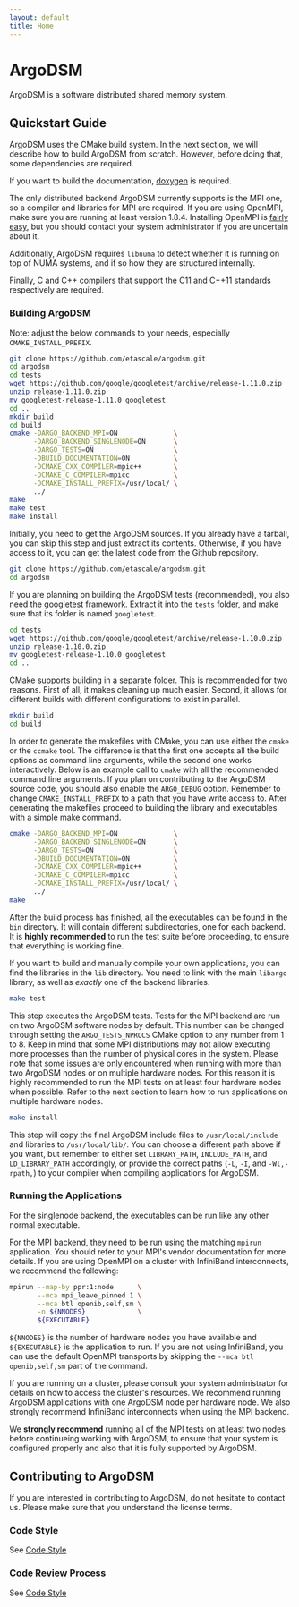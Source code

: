 ```yaml
---
layout: default
title: Home
---
```


# ArgoDSM

ArgoDSM is a software distributed shared memory system.

## Quickstart Guide

ArgoDSM uses the CMake build system. In the next section, we will describe how
to build ArgoDSM from scratch. However, before doing that, some dependencies are
required.

If you want to build the documentation,
[doxygen](http://www.stack.nl/~dimitri/doxygen/) is required.

The only distributed backend ArgoDSM currently supports is the MPI one, so a
compiler and libraries for MPI are required. If you are using OpenMPI, make sure
you are running at least version 1.8.4. Installing OpenMPI is [fairly
easy](https://www.open-mpi.org/faq/?category=building#easy-build), but you
should contact your system administrator if you are uncertain about it.

Additionally, ArgoDSM requires `libnuma` to detect whether it is running on top
of NUMA systems, and if so how they are structured internally.

Finally, C and C++ compilers that support the C11 and C++11 standards
respectively are required.

### Building ArgoDSM

Note: adjust the below commands to your needs, especially `CMAKE_INSTALL_PREFIX`.

``` bash
git clone https://github.com/etascale/argodsm.git
cd argodsm
cd tests
wget https://github.com/google/googletest/archive/release-1.11.0.zip
unzip release-1.11.0.zip
mv googletest-release-1.11.0 googletest
cd ..
mkdir build
cd build
cmake -DARGO_BACKEND_MPI=ON              \
      -DARGO_BACKEND_SINGLENODE=ON       \
      -DARGO_TESTS=ON                    \
      -DBUILD_DOCUMENTATION=ON           \
      -DCMAKE_CXX_COMPILER=mpic++        \
      -DCMAKE_C_COMPILER=mpicc           \
      -DCMAKE_INSTALL_PREFIX=/usr/local/ \
      ../
make
make test
make install
```

Initially, you need to get the ArgoDSM sources. If you already have a tarball,
you can skip this step and just extract its contents. Otherwise, if you have
access to it, you can get the latest code from the Github repository.

``` bash
git clone https://github.com/etascale/argodsm.git
cd argodsm
```

If you are planning on building the ArgoDSM tests (recommended), you also need
the [googletest](https://github.com/google/googletest/) framework. Extract it
into the `tests` folder, and make sure that its folder is named `googletest`.

``` bash
cd tests
wget https://github.com/google/googletest/archive/release-1.10.0.zip
unzip release-1.10.0.zip
mv googletest-release-1.10.0 googletest
cd ..
```

CMake supports building in a separate folder. This is recommended for two
reasons. First of all, it makes cleaning up much easier. Second, it allows for
different builds with different configurations to exist in parallel.

``` bash
mkdir build
cd build
```

In order to generate the makefiles with CMake, you can use either the `cmake` or
the `ccmake` tool. The difference is that the first one accepts all the build
options as command line arguments, while the second one works interactively.
Below is an example call to `cmake` with all the recommended command line
arguments. If you plan on contributing to the ArgoDSM source code, you should
also enable the `ARGO_DEBUG` option. Remember to change `CMAKE_INSTALL_PREFIX`
to a path that you have write access to. After generating the makefiles proceed
to building the library and executables with a simple make command.

``` bash
cmake -DARGO_BACKEND_MPI=ON              \
      -DARGO_BACKEND_SINGLENODE=ON       \
      -DARGO_TESTS=ON                    \
      -DBUILD_DOCUMENTATION=ON           \
      -DCMAKE_CXX_COMPILER=mpic++        \
      -DCMAKE_C_COMPILER=mpicc           \
      -DCMAKE_INSTALL_PREFIX=/usr/local/ \
      ../
make
```

After the build process has finished, all the executables can be found in the
`bin` directory. It will contain different subdirectories, one for each backend.
It is **highly recommended** to run the test suite before proceeding, to ensure
that everything is working fine.

If you want to build and manually compile your own applications, you can find
the libraries in the `lib` directory. You need to link with the main `libargo`
library, as well as *exactly* one of the backend libraries.

``` bash
make test
```

This step executes the ArgoDSM tests. Tests for the MPI backend are run on two
ArgoDSM software nodes by default. This number can be changed through setting
the `ARGO_TESTS_NPROCS` CMake option to any number from 1 to 8. Keep in mind
that some MPI distributions may not allow executing more processes than the
number of physical cores in the system. Please note that some issues are only
encountered when running with more than two ArgoDSM nodes or on multiple
hardware nodes. For this reason it is highly recommended to run the MPI tests
on at least four hardware nodes when possible. Refer to the next section to
learn how to run applications on multiple hardware nodes.

``` bash
make install
```

This step will copy the final ArgoDSM include files to `/usr/local/include` and
libraries to `/usr/local/lib/`. You can choose a different path above if you
want, but remember to either set `LIBRARY_PATH`, `INCLUDE_PATH`, and
`LD_LIBRARY_PATH` accordingly, or provide the correct paths (`-L`, `-I`, and
`-Wl,-rpath,`) to your compiler when compiling applications for ArgoDSM.

### Running the Applications

For the singlenode backend, the executables can be run like any other normal
executable.

For the MPI backend, they need to be run using the matching `mpirun`
application. You should refer to your MPI's vendor documentation for more
details. If you are using OpenMPI on a cluster with InfiniBand interconnects, we
recommend the following:

``` bash
mpirun --map-by ppr:1:node      \
       --mca mpi_leave_pinned 1 \
       --mca btl openib,self,sm \
       -n ${NNODES}             \
       ${EXECUTABLE}
```

`${NNODES}` is the number of hardware nodes you have available and
`${EXECUTABLE}` is the application to run. If you are not using InfiniBand, you
can use the default OpenMPI transports by skipping the `--mca btl
openib,self,sm` part  of the command.

If you are running on a cluster, please consult your system administrator for
details on how to access the cluster's resources. We recommend running ArgoDSM
applications with one ArgoDSM node per hardware node. We also strongly recommend
InfiniBand interconnects when using the MPI backend.

We **strongly recommend** running all of the MPI tests on at least two nodes
before continueing working with ArgoDSM, to ensure that your system is
configured properly and also that it is fully supported by ArgoDSM.

## Contributing to ArgoDSM

If you are interested in contributing to ArgoDSM, do not hesitate to contact us.
Please make sure that you understand the license terms.

### Code Style

See [Code Style](code-style.html)

### Code Review Process

See [Code Style](code-style.html)

